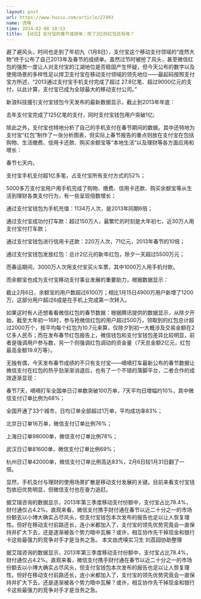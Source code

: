```yaml
---
layout: post
url: https://www.huxiu.com/article/27493
name: 虎嗅
time: 2014-02-08 18:53
title: 【动见】支付宝的春节成绩单：除了2亿的红包还有啥？
---
```

避了避风头，时间也走到了年初九（1月8日），支付宝这个移动支付领域的“庞然大物”终于公布了自己2013年及春节的成绩单。虽然过节时被抢了风头，甚至微信红包的强势一度让人对支付宝的江湖地位是否稳固产生怀疑，但今天公布的数字以及使用场景的多样性足以捍卫支付宝在移动支付领域的领先地位——最起码按照支付宝方所述，“2013通过支付宝手机支付完成了超过 27.8亿笔、超过9000亿元的支付，以此计算，支付宝已成为全球最大的移动支付公司。”

新浪科技援引支付宝钱包今天发布的最新数据显示，截止到2013年年底：

去年支付宝完成了125亿笔的支付，同时支付宝钱包用户突破1亿;

除此之外，支付宝也特地分析了自己的手机支付在春节期间的数据。其中还特地为支付宝“红包”制作了一张分析图表，但实际上春节报告的重点则放在支付宝在包括购物、生活缴费、信用卡还款、购买余额宝等“本地生活”以及理财等各方面应用和增长：

春节七天内，

支付宝手机支付超1亿多笔，占支付宝所有支付方式的52%；

5000多万支付宝用户用手机完成了购物、缴费、信用卡还款、购买余额宝等从生活到理财各类支付行为，有一些呈现倍数增长；

通过支付宝钱包为手机充值：1134万人次，是2013年同期6倍；

通过支付宝成功付打车款：超过150万人，最繁忙的时刻是大年初七，近30万人用支付宝付打车款；

通过支付宝钱包进行信用卡还款：220万人次，71亿元，2013年春节的10倍；

通过支付宝钱包发放红包：总计2亿元的新年红包，除夕一天超过5500万元；

而春运期间，3000万人次用支付宝买火车票，其中1000万人用手机付款。

而余额宝也成为支付宝移动支付事业发展的重要助力，根据数据显示：

截止2月6日，余额宝的用户数超过6100万；相比1月15日4900万用户新增了1200万，这部分用户超过6成是在手机上完成第一次转入。

如果这时有人还想看看微信红包的春节数据：根据腾讯提供的数据显示，从除夕开始，截至大年初一16时，参与抢微信红包的用户超过500万，领取到的红包总计超过2000万个，按平均每个红包为10.7元来算，仅除夕到初一大概涉及交易金额在2亿多人民币；而在发布春节红包报告上，微信钱包和支付宝钱包差异比较明显，前者是强调用户参与数，另一个则强调红包调动的资金量（7天总金额2亿元，红包最高金额19.9万等）。

无独有偶，今天发布春节成绩的不只有支付宝——嘀嘀打车最新公布的春节数据让微信支付在红包的热乎劲渐渐消退后，也有了一个不错的落脚平台，二者合作的成效逐渐显现：

春节7天，嘀嘀打车全国单日订单数突破100万单，7天平均日增幅约10%，其中微信支付订单比例为68%；

全国开通了33个城市，日均订单全部超过1万单，平均成功率83%；

北京日订单16万单，微信支付订单比例76%；

上海日订单98000单，微信支付订单比例78%；

武汉日订单81600单，微信支付订单比例69%；

杭州日订单42000单，微信支付订单比例高达83%，2月6日较1月31日翻了一倍。

显然，手机支付与理财的使用场景扩散是移动支付发展的关键。目前来看支付宝钱包依旧优势明显，但微信支付也在奋力追赶。

据艾瑞咨询的数据显示，2013年第三季度移动支付份额中，支付宝占比78.4%，财付通仅占4.2%。直观来看，微信支付携手财付通在春节以近二十分之一的市场份额去以小博大确实占尽风头，但支付宝钱包本次发布的报告也足以让人恢复理性。但好在移动支付前路还长，连小米都加入了，支付宝的领先优势究竟会一直保持并扩大下去，还是逐渐被各个势力暗中瓦解？或许，相互协作先干掉现金和银行卡这些最强力的竞争对手才是当务之急。 本文由虎嗅实习生 刘荔园协助整理

据艾瑞咨询的数据显示，2013年第三季度移动支付份额中，支付宝占比78.4%，财付通仅占4.2%。直观来看，微信支付携手财付通在春节以近二十分之一的市场份额去以小博大确实占尽风头，但支付宝钱包本次发布的报告也足以让人恢复理性。但好在移动支付前路还长，连小米都加入了，支付宝的领先优势究竟会一直保持并扩大下去，还是逐渐被各个势力暗中瓦解？或许，相互协作先干掉现金和银行卡这些最强力的竞争对手才是当务之急。

